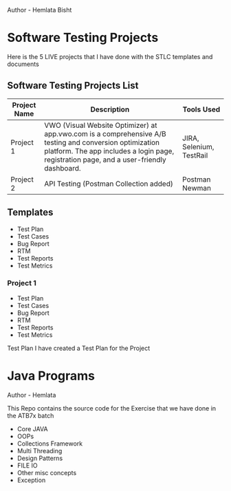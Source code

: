 Author - Hemlata Bisht

# Software Testing Projects
Here is the 5 LIVE projects that I have done with the STLC templates and documents


## Software Testing Projects List

| Project Name | Description                                                                                                                                                                                         | Tools Used               |
|--------------|-----------------------------------------------------------------------------------------------------------------------------------------------------------------------------------------------------|--------------------------|
| Project 1    | VWO (Visual Website Optimizer) at app.vwo.com is a comprehensive A/B testing and conversion optimization platform. The app includes a login page, registration page, and a user-friendly dashboard. | JIRA, Selenium, TestRail |
| Project 2    | API Testing     (Postman Collection added)                                                                                                                                                          | Postman   Newman         |


## Templates
- Test Plan
- Test Cases
- Bug Report
- RTM
- Test Reports
- Test Metrics


### Project 1
- Test Plan
- Test Cases
- Bug Report
- RTM
- Test Reports
- Test Metrics

Test Plan
I have created a Test Plan for the Project
# Java Programs

Author - Hemlata 

This Repo contains the source code for the
Exercise that we have done in the ATB7x batch
- Core JAVA
- OOPs
- Collections Framework
- Multi Threading
- Design Patterns
- FILE IO
- Other misc concepts
- Exception